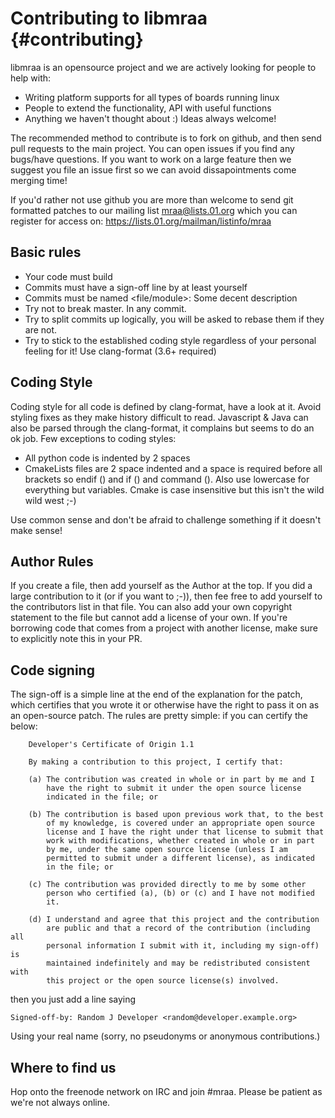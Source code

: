 Contributing to libmraa                           {#contributing}
======================

libmraa is an opensource project and we are actively looking for people to help
with:

- Writing platform supports for all types of boards running linux
- People to extend the functionality, API with useful functions
- Anything we haven't thought about :) Ideas always welcome!

The recommended method to contribute is to fork on github, and then send pull
requests to the main project. You can open issues if you find any bugs/have
questions. If you want to work on a large feature then we suggest you file an
issue first so we can avoid dissapointments come merging time!

If you'd rather not use github you are more than welcome to send git formatted
patches to our mailing list mraa@lists.01.org which you can register for access
on: https://lists.01.org/mailman/listinfo/mraa

Basic rules
-----------
- Your code must build
- Commits must have a sign-off line by at least yourself
- Commits must be named <file/module>: Some decent description
- Try not to break master. In any commit.
- Try to split commits up logically, you will be asked to rebase them if they
  are not.
- Try to stick to the established coding style regardless of your personal
  feeling for it! Use clang-format (3.6+ required)

Coding Style
------------

Coding style for all code is defined by clang-format, have a look at it. Avoid
styling fixes as they make history difficult to read. Javascript & Java can
also be parsed through the clang-format, it complains but seems to do an ok
job. Few exceptions to coding styles:
- All python code is indented by 2 spaces
- CmakeLists files are 2 space indented and a space is required before all
  brackets so endif () and if () and command (). Also use lowercase for
  everything but variables. Cmake is case insensitive but this isn't the wild
  wild west ;-)

Use common sense and don't be afraid to challenge something if it doesn't make sense!

Author Rules
------------

If you create a file, then add yourself as the Author at the top. If you did a
large contribution to it (or if you want to ;-)), then fee free to add yourself
to the contributors list in that file. You can also add your own copyright
statement to the file but cannot add a license of your own. If you're borrowing
code that comes from a project with another license, make sure to explicitly
note this in your PR.

Code signing
------------

The sign-off is a simple line at the end of the explanation for the
patch, which certifies that you wrote it or otherwise have the right to pass it
on as an open-source patch.  The rules are pretty simple: if you can certify
the below:

        Developer's Certificate of Origin 1.1

        By making a contribution to this project, I certify that:

        (a) The contribution was created in whole or in part by me and I
            have the right to submit it under the open source license
            indicated in the file; or

        (b) The contribution is based upon previous work that, to the best
            of my knowledge, is covered under an appropriate open source
            license and I have the right under that license to submit that
            work with modifications, whether created in whole or in part
            by me, under the same open source license (unless I am
            permitted to submit under a different license), as indicated
            in the file; or

        (c) The contribution was provided directly to me by some other
            person who certified (a), (b) or (c) and I have not modified
            it.

        (d) I understand and agree that this project and the contribution
            are public and that a record of the contribution (including all
            personal information I submit with it, including my sign-off) is
            maintained indefinitely and may be redistributed consistent with
            this project or the open source license(s) involved.

then you just add a line saying

	Signed-off-by: Random J Developer <random@developer.example.org>

Using your real name (sorry, no pseudonyms or anonymous contributions.)

Where to find us
----------------

Hop onto the freenode network on IRC and join #mraa. Please be patient as we're
not always online.

